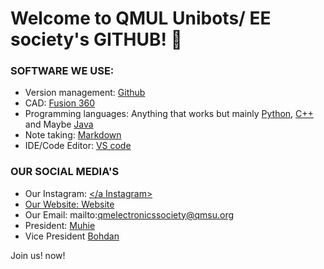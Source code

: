 # Welcome to QMUL Unibots/ EE society's GITHUB! 👋


### SOFTWARE WE USE:

- Version management: <a href='https://github.com/'>Github</a>
- CAD: <a href = 'https://www.autodesk.co.uk/products/fusion-360/overview?term=1-YEAR&tab=subscription&plc=F36'> Fusion 360 </a> 
- Programming languages: Anything that works but mainly <a href='https://www.python.org/'>Python</a>, <a href='https://en.cppreference.com/w/'>C++</a> and Maybe <a href='https://docs.oracle.com/en/java/javase/21/'>Java</a>
- Note taking: <a href='https://www.markdowntutorial.com/lesson/4/#:~:text=To%20create%20an%20inline%20image,image%20for%20the%20visually%20impaired.)' >Markdown</a> 
- IDE/Code Editor: <a href='https://code.visualstudio.com/'>VS code </a>


### OUR SOCIAL MEDIA'S
- Our Instagram: <a href="https://www.instagram.com/qmelectronics_soc?igsh=NmF0ZWp0czl4MXZu&utm_source=qr"></a Instagram>
- Our Website: <a href="http://qmules.tech">Website</a>
- Our Email: mailto:qmelectronicssociety@qmsu.org
- President: <a href='https://github.com/Muhie'>Muhie</a>
- Vice President <a href='https://github.com/Tx42'>Bohdan</a>

Join us! now!